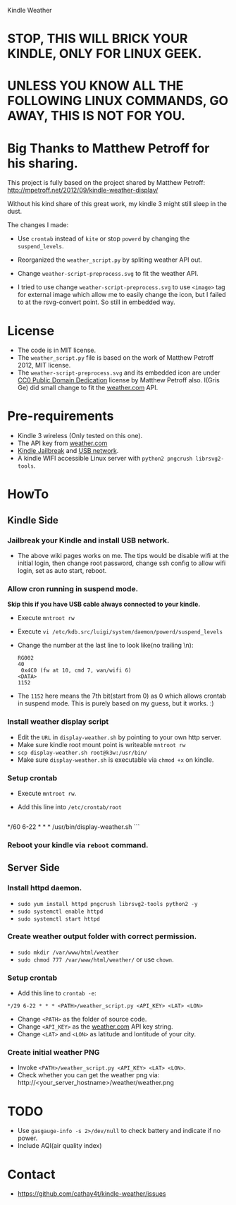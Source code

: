 Kindle Weather

# STOP, THIS WILL BRICK YOUR KINDLE, ONLY FOR LINUX GEEK.
# UNLESS YOU KNOW ALL THE FOLLOWING LINUX COMMANDS, GO AWAY, THIS IS NOT FOR YOU.

# Big Thanks to Matthew Petroff for his sharing.

This project is fully based on the project shared by Matthew Petroff:
http://mpetroff.net/2012/09/kindle-weather-display/

Without his kind share of this great work, my kindle 3 might still sleep in the
dust.

The changes I made:
 * Use `crontab` instead of `kite` or stop `powerd` by changing the
   `suspend_levels`.

 * Reorganized the `weather_script.py` by spliting weather API out.

 * Change `weather-script-preprocess.svg` to fit the weather API.

 * I tried to use change `weather-script-preprocess.svg` to use `<image>` tag
   for external image which allow me to easily change the icon, but I failed to
   at the rsvg-convert point. So still in embedded way.

# License

* The code is in MIT license.
* The `weather_script.py` file is based on the work of Matthew Petroff 2012, MIT
  license.
* The `weather-script-preprocess.svg` and its embedded icon are under
  [CC0 Public Domain Dedication][4] license by Matthew Petroff also. I(Gris Ge)
  did small change to fit the [weather.com][1] API.

# Pre-requirements

 * Kindle 3 wireless (Only tested on this one).
 * The API key from [weather.com][1]
 * [Kindle Jailbreak][2] and [USB network][3].
 * A kindle WIFI accessible Linux server with `python2 pngcrush librsvg2-tools`.

# HowTo
## Kindle Side

### Jailbreak your Kindle and install USB network.
 * The above wiki pages works on me. The tips would be disable wifi at the
   initial login, then change root password, change ssh config to allow wifi
   login, set as auto start, reboot.

### Allow cron running in suspend mode.
**Skip this if you have USB cable always connected to your kindle.**

 * Execute `mntroot rw`
 * Execute `vi /etc/kdb.src/luigi/system/daemon/powerd/suspend_levels`
 * Change the number at the last line to look like(no trailing \n):
 
    ```
    RG002
    40
     0x4C0 (fw at 10, cmd 7, wan/wifi 6)
    <DATA>
    1152
    ```
    
 * The `1152` here means the 7th bit(start from 0) as 0 which allows crontab
   in suspend mode. This is purely based on my guess, but it works. :)

### Install weather display script
 * Edit the `URL` in `display-weather.sh` by pointing to your own http server.
 * Make sure kindle root mount point is writeable `mntroot rw`
 * `scp display-weather.sh root@k3w:/usr/bin/`
 * Make sure `display-weather.sh` is executable via `chmod +x` on kindle.

### Setup crontab
 * Execute `mntroot rw`.
 * Add this line into `/etc/crontab/root`

    ```
*/60 6-22 * * * /usr/bin/display-weather.sh
    ```

### Reboot your kindle via `reboot` command.

## Server Side
### Install httpd daemon.
 * `sudo yum install httpd pngcrush librsvg2-tools python2 -y`
 * `sudo systemctl enable httpd`
 * `sudo systemctl start httpd`

### Create weather output folder with correct permission.
 * `sudo mkdir /var/www/html/weather`
 * `sudo chmod 777 /var/www/html/weather/` or use `chown`.

### Setup crontab
 * Add this line to `crontab -e`:
```
*/29 6-22 * * * <PATH>/weather_script.py <API_KEY> <LAT> <LON>
```
 * Change `<PATH>` as the folder of source code.
 * Change `<API_KEY>` as the [weather.com][1] API key string.
 * Change `<LAT>` and `<LON>` as latitude and lontitude of your city.

### Create initial weather PNG
 * Invoke `<PATH>/weather_script.py <API_KEY> <LAT> <LON>`.
 * Check whether you can get the weather png via:
    http://<your_server_hostname>/weather/weather.png

# TODO
 * Use `gasgauge-info -s 2>/dev/null` to check battery and indicate if no power.
 * Include AQI(air quality index)

# Contact
 * https://github.com/cathay4t/kindle-weather/issues

[1]: http://www.wunderground.com/weather/api/d/login.html
[2]: http://wiki.mobileread.com/wiki/Kindle_Hacks_Information
[3]: https://blitiri.com.ar/p/other/kindle/#usb-networking
[4]: http://creativecommons.org/publicdomain/zero/1.0/
